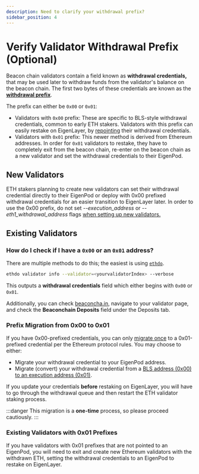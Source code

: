```yaml
---
description: Need to clarify your withdrawal prefix?
sidebar_position: 4
---
```


# Verify Validator Withdrawal Prefix (Optional)

Beacon chain validators contain a field known as **withdrawal credentials,** that may be used later to withdraw funds from the validator's balance on the beacon chain. The first two bytes of these credentials are known as the [**withdrawal prefix**](https://notes.ethereum.org/@launchpad/withdrawals-faq#Q-What-are-0x00-and-0x01-withdrawal-credentials-prefixes).

The prefix can either be `0x00` or `0x01`:

- Validators with `0x00` prefix: These are specific to BLS-style withdrawal credentials, common to early ETH stakers. Validators with this prefix can easily restake on EigenLayer, by [repointing](broken-reference) their withdrawal credentials.
- Validators with `0x01` prefix: This newer method is derived from Ethereum addresses. In order for `0x01` validators to restake, they have to completely exit from the beacon chain, re-enter on the beacon chain as a new validator and set the withdrawal credentials to their EigenPod.

## **New Validators**

ETH stakers planning to create new validators can set their withdrawal credential directly to their EigenPod or deploy with 0x00 prefixed withdrawal credentials for an easier transition to EigenLayer later. In order to use the 0x00 prefix, do not set _--execution_address_ or _--eth1_withdrawal_address_ flags [when setting up new validators.](https://github.com/ethereum/staking-deposit-cli#commands)

## **Existing Validators**

### **How do I check if I have a `0x00` or an `0x01` address?**

There are multiple methods to do this; the easiest is using [`ethdo`](https://github.com/wealdtech/ethdo).

```bash
ethdo validator info --validator=<yourvalidatorIndex> --verbose
```

This outputs a **withdrawal credentials** field which either begins with `0x00` or `0x01`.

Additionally, you can check [beaconcha.in](http://beaconcha.in/), navigate to your validator page, and check the **Beaconchain Deposits** field under the Deposits tab.

### **Prefix Migration from 0x00 to 0x01**

If you have 0x00-prefixed credentials, you can only [migrate once](https://notes.ethereum.org/@launchpad/withdrawals-faq#Q-Once-I-have-changed-my-credential-to-0x01-can-I-change-it-to-an-alternative-withdrawal-address) to a 0x01-prefixed credential per the Ethereum protocol rules. You may choose to either:

- Migrate your withdrawal credential to your EigenPod address.
- Migrate (convert) your withdrawal credential from a [BLS address (0x00) to an execution address (0x01)](https://notes.ethereum.org/@launchpad/withdrawals-guide#BLS-to-execution-with-ethdo).

If you update your credentials **before** restaking on EigenLayer, you will have to go through the withdrawal queue and then restart the ETH validator staking process.

:::danger
This migration is a **one-time** process, so please proceed cautiously.
:::

### Existing Validators with 0x01 Prefixes

If you have validators with 0x01 prefixes that are not pointed to an EigenPod, you will need to exit and create new Ethereum validators with the withdrawn ETH, setting the withdrawal credentials to an EigenPod to restake on EigenLayer.
